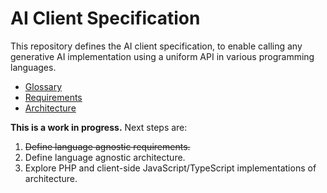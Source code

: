 # AI Client Specification

This repository defines the AI client specification, to enable calling any generative AI implementation using a uniform API in various programming languages.

* [Glossary](https://github.com/CMS-AI-Initiative/ai-client-spec/blob/main/docs/GLOSSARY.md)
* [Requirements](https://github.com/CMS-AI-Initiative/ai-client-spec/blob/main/docs/REQUIREMENTS.md)
* [Architecture](https://github.com/CMS-AI-Initiative/ai-client-spec/blob/main/docs/ARCHITECTURE.md)

**This is a work in progress.** Next steps are:

1. ~~Define language agnostic requirements.~~
2. Define language agnostic architecture.
3. Explore PHP and client-side JavaScript/TypeScript implementations of architecture.

